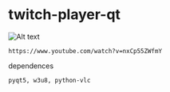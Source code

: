 # twitch-player-qt
![Alt text](/Screenshot_20160705_170627.png?raw=true 'screenshot')
```
https://www.youtube.com/watch?v=nxCp55ZWfmY
```

dependences
```
pyqt5, w3u8, python-vlc
```
